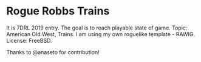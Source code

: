 # Rogue Robbs Trains

It is 7DRL 2019 entry. The goal is to reach playable state of game. Topic: American Old West, Trains. I am using my own roguelike template - RAWIG. License: FreeBSD.

Thanks to @anaseto for contribution!
